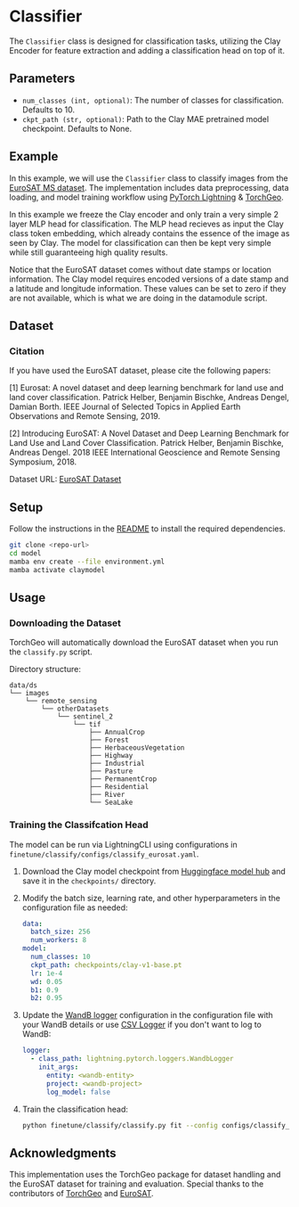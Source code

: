 # Classifier

The `Classifier` class is designed for classification tasks, utilizing the Clay Encoder for feature extraction and adding a classification head on top of it.

## Parameters

- `num_classes (int, optional)`: The number of classes for classification. Defaults to 10.
- `ckpt_path (str, optional)`: Path to the Clay MAE pretrained model checkpoint. Defaults to None.

## Example

In this example, we will use the `Classifier` class to classify images from the [EuroSAT MS dataset](https://github.com/phelber/EuroSAT). The implementation includes data preprocessing, data loading, and model training workflow using [PyTorch Lightning](https://lightning.ai/) & [TorchGeo](https://github.com/microsoft/torchgeo).

In this example we freeze the Clay encoder and only train a very simple 2 layer MLP head for classification. The MLP head recieves as input the Clay class token embedding, which already contains the essence of the image as seen by Clay. The model for classification can then be kept very simple while still guaranteeing high quality results.

Notice that the EuroSAT dataset comes without date stamps or location information. The Clay model requires encoded versions of a date stamp and a latitude and longitude information. These values can be set to zero if they are not available, which is what we are doing in the datamodule script.
## Dataset

### Citation

If you have used the EuroSAT dataset, please cite the following papers:

[1] Eurosat: A novel dataset and deep learning benchmark for land use and land cover classification. Patrick Helber, Benjamin Bischke, Andreas Dengel, Damian Borth. IEEE Journal of Selected Topics in Applied Earth Observations and Remote Sensing, 2019.

[2] Introducing EuroSAT: A Novel Dataset and Deep Learning Benchmark for Land Use and Land Cover Classification. Patrick Helber, Benjamin Bischke, Andreas Dengel. 2018 IEEE International Geoscience and Remote Sensing Symposium, 2018.

Dataset URL: [EuroSAT Dataset](https://madm.dfki.de/files/sentinel/EuroSATallBands.zip)

## Setup

Follow the instructions in the [README](../../README.md) to install the required dependencies.

```bash
git clone <repo-url>
cd model
mamba env create --file environment.yml
mamba activate claymodel
```

## Usage

### Downloading the Dataset

TorchGeo will automatically download the EuroSAT dataset when you run the `classify.py` script.

Directory structure:
```
data/ds
└── images
    └── remote_sensing
        └── otherDatasets
            └── sentinel_2
                └── tif
                    ├── AnnualCrop
                    ├── Forest
                    ├── HerbaceousVegetation
                    ├── Highway
                    ├── Industrial
                    ├── Pasture
                    ├── PermanentCrop
                    ├── Residential
                    ├── River
                    └── SeaLake
```


### Training the Classifcation Head

The model can be run via LightningCLI using configurations in `finetune/classify/configs/classify_eurosat.yaml`.

1. Download the Clay model checkpoint from [Huggingface model hub](https://huggingface.co/made-with-clay/Clay/blob/main/clay-v1-base.ckpt) and save it in the `checkpoints/` directory.

2. Modify the batch size, learning rate, and other hyperparameters in the configuration file as needed:
    ```yaml
    data:
      batch_size: 256
      num_workers: 8
    model:
      num_classes: 10
      ckpt_path: checkpoints/clay-v1-base.pt
      lr: 1e-4
      wd: 0.05
      b1: 0.9
      b2: 0.95
    ```

3. Update the [WandB logger](https://lightning.ai/docs/pytorch/stable/extensions/generated/lightning.pytorch.loggers.WandbLogger.html#lightning.pytorch.loggers.WandbLogger) configuration in the configuration file with your WandB details or use [CSV Logger](https://lightning.ai/docs/pytorch/stable/extensions/generated/lightning.pytorch.loggers.CSVLogger.html#lightning.pytorch.loggers.CSVLogger) if you don't want to log to WandB:
    ```yaml
    logger:
      - class_path: lightning.pytorch.loggers.WandbLogger
        init_args:
          entity: <wandb-entity>
          project: <wandb-project>
          log_model: false
    ```

4. Train the classification head:
    ```bash
    python finetune/classify/classify.py fit --config configs/classify_eurosat.yaml
    ```

## Acknowledgments

This implementation uses the TorchGeo package for dataset handling and the EuroSAT dataset for training and evaluation. Special thanks to the contributors of [TorchGeo](https://github.com/microsoft/torchgeo) and [EuroSAT](https://github.com/phelber/EuroSAT).
